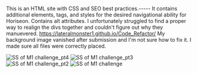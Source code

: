 This is an HTML site with CSS and SEO best practices.-----
It contains additional elements, tags, and styles for the desired navigational ability for Horiseon. Contains alt attributes. 
I unfortunately struggled to find a proper way to realign the divs together and couldn't figure out why they manuevered.
https://lateralmonster1.github.io/Code_Refactor/
My background image vanished after submission and I'm not sure how to fix it. I made sure all files were correctly placed.

![SS of M1 challenge_pt4](https://github.com/lateralmonster1/Code_Refactor/assets/169071751/5f302312-4fb9-4387-bb00-f8b55fc4019b)
![SS of M1 challenge_pt3](https://github.com/lateralmonster1/Code_Refactor/assets/169071751/d6d96d77-ae56-4384-b1d0-36c5429320f0)
![SS of M1 challenge_pt2](https://github.com/lateralmonster1/Code_Refactor/assets/169071751/5c171711-615e-4691-a05c-a7fb50bc0bf1)
![SS of M1 challenge](https://github.com/lateralmonster1/Code_Refactor/assets/169071751/2cff1cf6-1d50-49d4-924a-1bfe36ccbd39)
